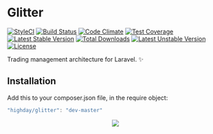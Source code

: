 # Glitter

[![StyleCI](https://styleci.io/repos/74947397/shield?style=flat)](https://styleci.io/repos/74947397)
[![Build Status](https://travis-ci.org/highday/glitter.svg)](https://travis-ci.org/highday/glitter)
[![Code Climate](https://codeclimate.com/github/highday/glitter/badges/gpa.svg)](https://codeclimate.com/github/highday/glitter)
[![Test Coverage](https://codeclimate.com/github/highday/glitter/badges/coverage.svg)](https://codeclimate.com/github/highday/glitter/coverage)
[![Latest Stable Version](https://poser.pugx.org/highday/glitter/version)](https://packagist.org/packages/highday/glitter)
[![Total Downloads](https://poser.pugx.org/highday/glitter/downloads)](https://packagist.org/packages/highday/glitter)
[![Latest Unstable Version](https://poser.pugx.org/highday/glitter/v/unstable)](//packagist.org/packages/highday/glitter)
[![License](https://poser.pugx.org/highday/glitter/license)](https://packagist.org/packages/highday/glitter)

Trading management architecture for Laravel. ✨

## Installation

Add this to your composer.json file, in the require object:

```javascript
"highday/glitter": "dev-master"
```

<p align="center">
  <img src="https://raw.githubusercontent.com/highday/logo/master/logo.png" />
</p>
